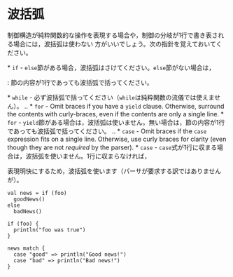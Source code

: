 波括弧
======

制御構造が純粋関数的な操作を表現する場合や，制御の分岐が1行で書き表される場合には，波括弧は使わない
方がいいでしょう。次の指針を覚えておいてください。

\* `if` - `else`節がある場合，波括弧はさけてください。`else`節がない場合は，

:   節の内容が1行であっても波括弧で括ってください。

\* `while` -
必ず波括弧で括ってください（`while`は純粋関数の流儀では使えません）。
.. \* `for` - Omit braces if you have a `yield` clause. Otherwise,
surround the contents with curly-braces, even if the contents are only a
single line. \* `for` -
`yield`節がある場合は，波括弧は使いません。無い場合は，節の内容が1行であっても波括弧で括ってください。
.. \* `case` - Omit braces if the `case` expression fits on a single
line. Otherwise, use curly braces for clarity (even though they are not
*required* by the parser). \* `case` -
`case`式が1行に収まる場合は，波括弧を使いません。1行に収まらなければ，

表現明快にするため，波括弧を使います（パーサが要求する訳ではありませんが）。

    val news = if (foo)
      goodNews()
    else
      badNews()

    if (foo) {
      println("foo was true")
    }

    news match {
      case "good" => println("Good news!")
      case "bad" => println("Bad news!")
    }
